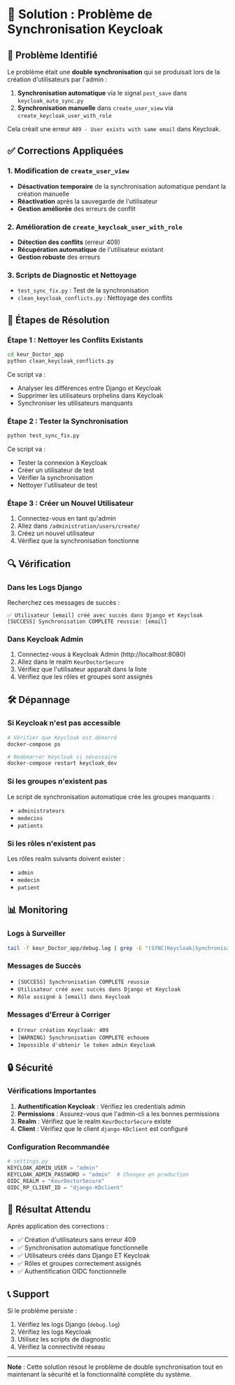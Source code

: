 # 🔧 Solution : Problème de Synchronisation Keycloak

## 🎯 Problème Identifié

Le problème était une **double synchronisation** qui se produisait lors de la création d'utilisateurs par l'admin :

1. **Synchronisation automatique** via le signal `post_save` dans `keycloak_auto_sync.py`
2. **Synchronisation manuelle** dans `create_user_view` via `create_keycloak_user_with_role`

Cela créait une erreur `409 - User exists with same email` dans Keycloak.

## ✅ Corrections Appliquées

### 1. **Modification de `create_user_view`**
- **Désactivation temporaire** de la synchronisation automatique pendant la création manuelle
- **Réactivation** après la sauvegarde de l'utilisateur
- **Gestion améliorée** des erreurs de conflit

### 2. **Amélioration de `create_keycloak_user_with_role`**
- **Détection des conflits** (erreur 409)
- **Récupération automatique** de l'utilisateur existant
- **Gestion robuste** des erreurs

### 3. **Scripts de Diagnostic et Nettoyage**
- `test_sync_fix.py` : Test de la synchronisation
- `clean_keycloak_conflicts.py` : Nettoyage des conflits

## 🚀 Étapes de Résolution

### Étape 1 : Nettoyer les Conflits Existants

```bash
cd keur_Doctor_app
python clean_keycloak_conflicts.py
```

Ce script va :
- Analyser les différences entre Django et Keycloak
- Supprimer les utilisateurs orphelins dans Keycloak
- Synchroniser les utilisateurs manquants

### Étape 2 : Tester la Synchronisation

```bash
python test_sync_fix.py
```

Ce script va :
- Tester la connexion à Keycloak
- Créer un utilisateur de test
- Vérifier la synchronisation
- Nettoyer l'utilisateur de test

### Étape 3 : Créer un Nouvel Utilisateur

1. Connectez-vous en tant qu'admin
2. Allez dans `/administration/users/create/`
3. Créez un nouvel utilisateur
4. Vérifiez que la synchronisation fonctionne

## 🔍 Vérification

### Dans les Logs Django
Recherchez ces messages de succès :
```
✅ Utilisateur [email] créé avec succès dans Django et Keycloak
[SUCCESS] Synchronisation COMPLETE reussie: [email]
```

### Dans Keycloak Admin
1. Connectez-vous à Keycloak Admin (http://localhost:8080)
2. Allez dans le realm `KeurDoctorSecure`
3. Vérifiez que l'utilisateur apparaît dans la liste
4. Vérifiez que les rôles et groupes sont assignés

## 🛠️ Dépannage

### Si Keycloak n'est pas accessible
```bash
# Vérifier que Keycloak est démarré
docker-compose ps

# Redémarrer Keycloak si nécessaire
docker-compose restart keycloak_dev
```

### Si les groupes n'existent pas
Le script de synchronisation automatique crée les groupes manquants :
- `administrateurs`
- `medecins`
- `patients`

### Si les rôles n'existent pas
Les rôles realm suivants doivent exister :
- `admin`
- `medecin`
- `patient`

## 📊 Monitoring

### Logs à Surveiller
```bash
tail -f keur_Doctor_app/debug.log | grep -E "(SYNC|Keycloak|Synchronisation)"
```

### Messages de Succès
- `[SUCCESS] Synchronisation COMPLETE reussie`
- `Utilisateur créé avec succès dans Django et Keycloak`
- `Rôle assigné à [email] dans Keycloak`

### Messages d'Erreur à Corriger
- `Erreur création Keycloak: 409`
- `[WARNING] Synchronisation COMPLETE echouee`
- `Impossible d'obtenir le token admin Keycloak`

## 🔒 Sécurité

### Vérifications Importantes
1. **Authentification Keycloak** : Vérifiez les credentials admin
2. **Permissions** : Assurez-vous que l'admin-cli a les bonnes permissions
3. **Realm** : Vérifiez que le realm `KeurDoctorSecure` existe
4. **Client** : Vérifiez que le client `django-KDclient` est configuré

### Configuration Recommandée
```python
# settings.py
KEYCLOAK_ADMIN_USER = "admin"
KEYCLOAK_ADMIN_PASSWORD = "admin"  # Changez en production
OIDC_REALM = "KeurDoctorSecure"
OIDC_RP_CLIENT_ID = "django-KDclient"
```

## 🎉 Résultat Attendu

Après application des corrections :
- ✅ Création d'utilisateurs sans erreur 409
- ✅ Synchronisation automatique fonctionnelle
- ✅ Utilisateurs créés dans Django ET Keycloak
- ✅ Rôles et groupes correctement assignés
- ✅ Authentification OIDC fonctionnelle

## 📞 Support

Si le problème persiste :
1. Vérifiez les logs Django (`debug.log`)
2. Vérifiez les logs Keycloak
3. Utilisez les scripts de diagnostic
4. Vérifiez la connectivité réseau

---

**Note** : Cette solution résout le problème de double synchronisation tout en maintenant la sécurité et la fonctionnalité complète du système. 